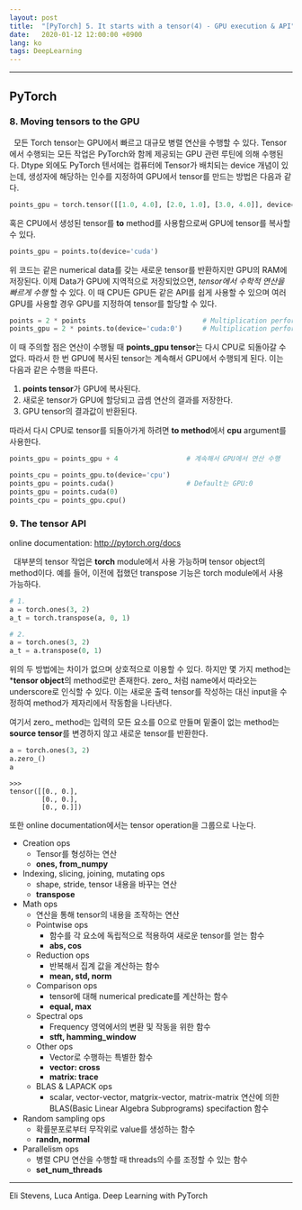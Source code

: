```yaml
---
layout: post
title:  "[PyTorch] 5. It starts with a tensor(4) - GPU execution & API"
date:   2020-01-12 12:00:00 +0900
lang: ko
tags: DeepLearning
---
```

<hr>

## PyTorch ##

### 8. Moving tensors to the GPU ###
&nbsp;&nbsp;모든 Torch tensor는 GPU에서 빠르고 대규모 병렬 연산을 수행할 수 있다. Tensor에서 수행되는 모든 작업은 PyTorch와 함께 제공되는 GPU 관련 루틴에 의해 수행된다. 
Dtype 외에도 PyTorch 텐서에는 컴퓨터에 Tensor가 배치되는 device 개념이 있는데, 생성자에 해당하는 인수를 지정하여 GPU에서 tensor를 만드는 방법은 다음과 같다.

~~~ python
points_gpu = torch.tensor([[1.0, 4.0], [2.0, 1.0], [3.0, 4.0]], device='cuda')
~~~

혹은 CPU에서 생성된 tensor를 **to** method를 사용함으로써 GPU에 tensor를 복사할 수 있다.

~~~ python
points_gpu = points.to(device='cuda')
~~~

위 코드는 같은 numerical data를 갖는 새로운 tensor를 반환하지만 GPU의 RAM에 저장된다. 이제 Data가 GPU에 지역적으로 저장되었으면, *tensor에서 수학적 연산을 빠르게 수행* 할 수 있다. 이 때 CPU든 GPU든 같은 API를 쉽게 사용할 수 있으며 여러 GPU를 사용할 경우 GPU를 지정하여 tensor를 할당할 수 있다.

~~~ python
points = 2 * points                             # Multiplication performed on the CPU
points_gpu = 2 * points.to(device='cuda:0')     # Multiplication performed on the GPU
~~~

이 때 주의할 점은 연산이 수행될 때 **points_gpu tensor**는 다시 CPU로 되돌아갈 수 없다. 따라서 한 번 GPU에 복사된 tensor는 계속해서 GPU에서 수행되게 된다. 이는 다음과 같은 수행을 따른다.

1. **points tensor**가 GPU에 복사된다.
2. 새로운 tensor가 GPU에 할당되고 곱셈 연산의 결과를 저장한다.
3. GPU tensor의 결과값이 반환된다.

따라서 다시 CPU로 tensor를 되돌아가게 하려면 **to method**에서 **cpu** argument를 사용한다.

~~~ python
points_gpu = points_gpu + 4                 # 계속해서 GPU에서 연산 수행

points_cpu = points_gpu.to(device='cpu')
points_gpu = points.cuda()                  # Default는 GPU:0
points_gpu = points.cuda(0)
points_cpu = points_gpu.cpu()
~~~
 

### 9. The tensor API ###

online documentation: <a src='http://pytorch.org/docs'>http://pytorch.org/docs</a>

&nbsp;&nbsp;대부분의 tensor 작업은 **torch** module에서 사용 가능하며 tensor object의 method이다. 예를 들어, 이전에 접했던 transpose 기능은 torch module에서 사용 가능하다.

~~~ python
# 1.
a = torch.ones(3, 2)
a_t = torch.transpose(a, 0, 1)

# 2.
a = torch.ones(3, 2)
a_t = a.transpose(0, 1)
~~~

위의 두 방법에는 차이가 없으며 상호적으로 이용할 수 있다. 하지만 몇 가지 method는 ***tensor object**의 method로만 존재한다. zero_ 처럼 name에서 따라오는 underscore로 인식할 수 있다. 이는 새로운 출력 tensor를 작성하는 대신 input을 수정하여 method가 제자리에서 작동함을 나타낸다.

여기서 zero_ method는 입력의 모든 요소를 0으로 만들며 밑줄이 없는 method는 **source tensor**를 변경하지 않고 새로운 tensor를 반환한다.

~~~ python
a = torch.ones(3, 2)
a.zero_()
a
~~~
~~~
>>>
tensor([[0., 0.],
        [0., 0.], 
        [0., 0.]])
~~~

또한 online documentation에서는 tensor operation을 그룹으로 나눈다.

* Creation ops
    - Tensor를 형성하는 연산
    - **ones, from_numpy**
* Indexing, slicing, joining, mutating ops
    - shape, stride, tensor 내용을 바꾸는 연산
    - **transpose**
* Math ops
    - 연산을 통해 tensor의 내용을 조작하는 연산
    - Pointwise ops
        - 함수를 각 요소에 독립적으로 적용하여 새로운 tensor를 얻는 함수
        - **abs, cos**
    - Reduction ops
        - 반복해서 집계 값을 계산하는 함수
        - **mean, std, norm**
    - Comparison ops
        - tensor에 대해 numerical predicate를 계산하는 함수
        - **equal, max**
    - Spectral ops
        - Frequency 영억에서의 변환 및 작동을 위한 함수
        - **stft, hamming_window**
    - Other ops
        - Vector로 수행하는 특별한 함수
        - **vector: cross**
        - **matrix: trace**
    - BLAS & LAPACK ops
        - scalar, vector-vector, matgrix-vector, matrix-matrix 연산에 의한 BLAS(Basic Linear Algebra Subprograms) specifaction 함수
* Random sampling ops
    - 확률분포로부터 무작위로 value를 생성하는 함수
    - **randn, normal**
* Parallelism ops
    - 병렬 CPU 연산을 수행할 때 threads의 수를 조정할 수 있는 함수
    - **set_num_threads**
 
<hr>
Eli Stevens, Luca Antiga. Deep Learning with PyTorch



